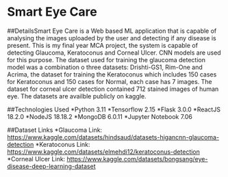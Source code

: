 # Smart Eye Care

##DetailsSmart Eye Care is a Web based ML application that is capable of analysing the images uploaded by the user and detecting if any disease is present. This is my final year MCA project, the system is capable of detecting Glaucoma, Keratoconus and Corneal Ulcer. CNN models are used for this purpose. The dataset used for training the glaucoma detection model was a combination o three datasets: Drishti-GS1, Rim-One and Acrima, the dataset for training the Keratoconus which includes 150 cases for Keratoconus and 150 cases for Normal, each case has 7 images. The dataset for corneal ulcer detection contained 712 stained images of human eye. The datasets are availble publicly on kaggle.

##Technologies Used
*Python 3.11
*Tensorflow 2.15
*Flask 3.0.0
*ReactJS 18.2.0
*NodeJS 18.18.2
*MongoDB 6.0.11
*Jupyter Notebook 7.06

##Dataset Links
*Glaucoma
Link: https://www.kaggle.com/datasets/hindsaud/datasets-higancnn-glaucoma-detection
*Keratoconus
Link: https://www.kaggle.com/datasets/elmehdi12/keratoconus-detection
*Corneal Ulcer
Link: https://www.kaggle.com/datasets/bongsang/eye-disease-deep-learning-dataset
